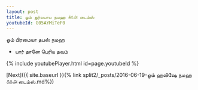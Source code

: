 ```yaml
---
layout: post
title: ஓம் துர்லபாய நமஹ ௧௦௮ டைம்ஸ்
youtubeId: G05AYMiTeF0
---
```

 
 
 ஓம் பிரமையா தபஸ் நமஹ  
 
 -  யார் தானே பெரிய தவம் 
 
  
 
  
 
 
 
 
 
 


{% include youtubePlayer.html id=page.youtubeId %}
 
[Next]({{ site.baseurl }}{% link  split2/_posts/2016-06-19-ஓம் ஹவிஷே நமஹ ௧௦௮ டைம்ஸ்.md%})
 
